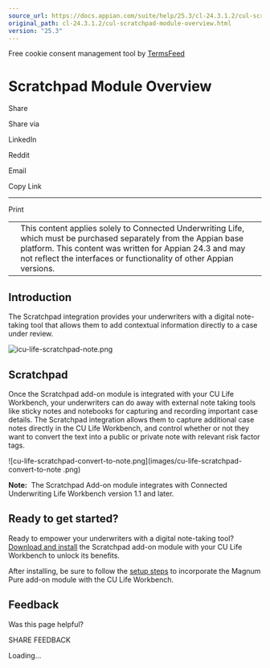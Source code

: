 ```yaml
---
source_url: https://docs.appian.com/suite/help/25.3/cl-24.3.1.2/cul-scratchpad-module-overview.html
original_path: cl-24.3.1.2/cul-scratchpad-module-overview.html
version: "25.3"
---
```


Free cookie consent management tool by [TermsFeed](https://www.termsfeed.com/)

# Scratchpad Module Overview

Share

Share via

LinkedIn

Reddit

Email

Copy Link

* * *

Print

<table><tbody><tr><td><i class="fa fa-check-square-o" aria-hidden="true"></i></td><td>This content applies solely to Connected Underwriting Life, which must be purchased separately from the Appian base platform. This content was written for Appian 24.3 and may not reflect the interfaces or functionality of other Appian versions.</td></tr></tbody></table>

## Introduction

The Scratchpad integration provides your underwriters with a digital note-taking tool that allows them to add contextual information directly to a case under review.

![icu-life-scratchpad-note.png](images/cu-life-scratchpad-note.png)

## Scratchpad

Once the Scratchpad add-on module is integrated with your CU Life Workbench, your underwriters can do away with external note taking tools like sticky notes and notebooks for capturing and recording important case details. The Scratchpad integration allows them to capture additional case notes directly in the CU Life Workbench, and control whether or not they want to convert the text into a public or private note with relevant risk factor tags.

![cu-life-scratchpad-convert-to-note.png](images/cu-life-scratchpad-convert-to-note
.png)

**Note:**  The Scratchpad Add-on module integrates with Connected Underwriting Life Workbench version 1.1 and later.

## Ready to get started?

Ready to empower your underwriters with a digital note-taking tool? [Download and install](cul-scratchpad-aom-installation.html) the Scratchpad add-on module with your CU Life Workbench to unlock its benefits.

After installing, be sure to follow the [setup steps](cul-scratchpad-aom-setup.html) to incorporate the Magnum Pure add-on module with the CU Life Workbench.

## Feedback

Was this page helpful?

SHARE FEEDBACK

Loading...